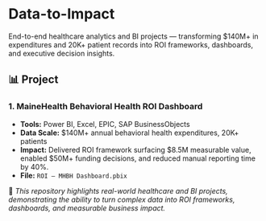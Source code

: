 # Data-to-Impact
End-to-end healthcare analytics and BI projects — transforming $140M+ in expenditures and 20K+ patient records into ROI frameworks, dashboards, and executive decision insights.

## 📊 Project

### 1. MaineHealth Behavioral Health ROI Dashboard
- **Tools:** Power BI, Excel, EPIC, SAP BusinessObjects  
- **Data Scale:** $140M+ annual behavioral health expenditures, 20K+ patients  
- **Impact:** Delivered ROI framework surfacing $8.5M measurable value, enabled $50M+ funding decisions, and reduced manual reporting time by 40%.  
- **File:** `ROI – MHBH Dashboard.pbix`

📌 *This repository highlights real-world healthcare and BI projects, demonstrating the ability to turn complex data into ROI frameworks, dashboards, and measurable business impact.*
